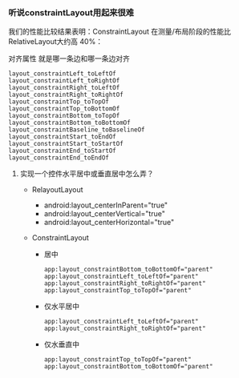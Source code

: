### 听说constraintLayout用起来很难

我们的性能比较结果表明：ConstraintLayout 在测量/布局阶段的性能比 RelativeLayout大约高 40%：

 对齐属性  就是哪一条边和哪一条边对齐


    layout_constraintLeft_toLeftOf
    layout_constraintLeft_toRightOf
    layout_constraintRight_toLeftOf
    layout_constraintRight_toRightOf
    layout_constraintTop_toTopOf
    layout_constraintTop_toBottomOf
    layout_constraintBottom_toTopOf
    layout_constraintBottom_toBottomOf
    layout_constraintBaseline_toBaselineOf
    layout_constraintStart_toEndOf
    layout_constraintStart_toStartOf
    layout_constraintEnd_toStartOf
    layout_constraintEnd_toEndOf  
    
    
1. 实现一个控件水平居中或垂直居中怎么弄？
    
    - RelayoutLayout 
        - android:layout_centerInParent="true"
        - android:layout_centerVertical="true"
        - android:layout_centerHorizontal="true"
        
    - ConstraintLayout
    
        - 居中
       
              app:layout_constraintBottom_toBottomOf="parent"
              app:layout_constraintLeft_toLeftOf="parent"
              app:layout_constraintRight_toRightOf="parent"
              app:layout_constraintTop_toTopOf="parent"
                    
        - 仅水平居中
        
              app:layout_constraintLeft_toLeftOf="parent"
              app:layout_constraintRight_toRightOf="parent"      
              
        - 仅水垂直中
                
              app:layout_constraintTop_toTopOf="parent"
              app:layout_constraintBottom_toBottomOf="parent"
              
              
   